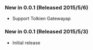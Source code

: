### New in 0.0.1 (Released 2015/5/6)
* Support Tolkien Gatewayap

### New in 0.0.1 (Released 2015/5/3)
* Initial release